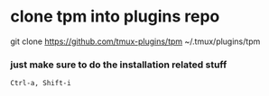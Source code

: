 # clone tpm into plugins repo
git clone https://github.com/tmux-plugins/tpm ~/.tmux/plugins/tpm


### just make sure to do the installation related stuff
`Ctrl-a, Shift-i`


